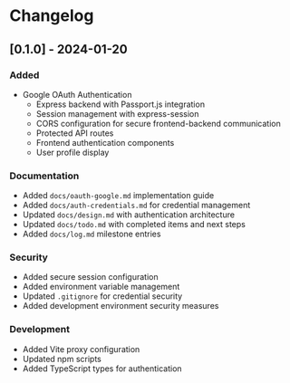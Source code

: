 # Changelog

## [0.1.0] - 2024-01-20

### Added
- Google OAuth Authentication
  - Express backend with Passport.js integration
  - Session management with express-session
  - CORS configuration for secure frontend-backend communication
  - Protected API routes
  - Frontend authentication components
  - User profile display

### Documentation
- Added `docs/oauth-google.md` implementation guide
- Added `docs/auth-credentials.md` for credential management
- Updated `docs/design.md` with authentication architecture
- Updated `docs/todo.md` with completed items and next steps
- Added `docs/log.md` milestone entries

### Security
- Added secure session configuration
- Added environment variable management
- Updated `.gitignore` for credential security
- Added development environment security measures

### Development
- Added Vite proxy configuration
- Updated npm scripts
- Added TypeScript types for authentication 